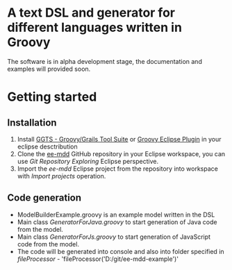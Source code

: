 A text DSL and generator for different languages written in Groovy
======
The software is in alpha development stage, the documentation and examples will provided soon.
# Getting started
## Installation
1. Install [GGTS - Groovy/Grails Tool Suite](https://grails.org/products/ggts) or [Groovy Eclipse Plugin](http://groovy.codehaus.org/Eclipse+Plugin) in your eclipse desctribution
2. Clone the [ee-mdd](https://github.com/eugeis/ee-mdd.git) GitHub repository in your Eclipse workspace, you can use *Git Repository Exploring* Eclipse perspective.
3. Import the *ee-mdd* Eclipse project from the repository into workspace with *Import projects* operation.

## Code generation
* ModelBuilderExample.groovy is an example model written in the DSL
* Main class *GeneratorForJava.groovy* to start generation of Java code from the model. 
* Main class *GeneratorForJs.groovy* to start generation of JavaScript code from the model. 
* The code will be generated into console and also into folder specified in *fileProcessor* - 'fileProcessor('D:/git/ee-mdd-example')'
